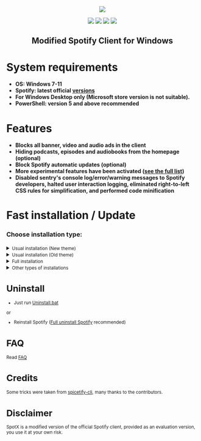   <p align="center">
  <a href="https://github.com/J0hnMilt0n/SpotX/releases"><img src="https://J0hnMilt0n.github.io/images/logos/logo.png" />
</p>

<p align="center">        
      <a href="https://t.me/spotify_windows_mod"><img src="https://J0hnMilt0n.github.io/images/shields/SpotX_Channel.svg"></a>
      <a href="https://t.me/SpotxCommunity"><img src="https://J0hnMilt0n.github.io/images/shields/SpotX_Community.svg"></a>
      <a href="https://github.com/J0hnMilt0n/SpotX-Bash"><img src="https://J0hnMilt0n.github.io/images/shields/SpotX_for_Mac&Linux.svg"></a>
      <a href="https://telegra.ph/SpotX-FAQ-09-19"><img src="https://J0hnMilt0n.github.io/images/shields/faq.svg"></a>
      </p>

   <h2> <div align="center"><b> Modified Spotify Client for Windows </b></div> </h2>

<h1>System requirements</h1>

- <strong>OS: Windows 7-11</strong>
- <strong>Spotify: latest official [versions](https://cutt.ly/8EH6NuH)</strong>
- <strong>For Windows Desktop only (Microsoft store version is not suitable).</strong>
- <strong>PowerShell: version 5 and above recommended</strong>

<h1>Features</h1>

- <strong>Blocks all banner, video and audio ads in the client</strong>
- <strong>Hiding podcasts, episodes and audiobooks from the homepage (optional)</strong>
- <strong>Block Spotify automatic updates (optional)</strong>
- <strong>More experimental features have been activated ([see the full list](https://github.com/J0hnMilt0n/SpotX/discussions/50))</strong>
- <strong>Disabled sentry's console log/error/warning messages to Spotify developers, halted user interaction logging, eliminated right-to-left CSS rules for simplification, and performed code minification</strong> 

<h1>Fast installation / Update</h1>
<h3>Choose installation type:</h3>
<details>
<summary><small>Usual installation (New theme)</small></summary><p>
  
  #### During installation, you need to confirm some actions, also contains:
  
  - New theme activated (new right and left sidebar, some cover change)
  - All [experimental features](https://github.com/J0hnMilt0n/SpotX/discussions/50) included

  <h4> </h4>
  
#### Just download and run [Install.bat](https://raw.githack.com/amd64fox/SpotX/main/Install_New_theme.bat)

or

#### Run The following command in PowerShell:

```ps1
iex "& { $(iwr -useb 'https://raw.githubusercontent.com/J0hnMilt0n/J0hnMilt0n.github.io/main/run.ps1') } -new_theme"
```

#### mirror

```ps1
iex "& { $(iwr -useb 'https://J0hnMilt0n.github.io/run.ps1') } -m -new_theme"
```

</details>
  

<details>
<summary><small>Usual installation (Old theme)</small></summary><p>
  
  #### During installation, you need to confirm some actions, also contains:
  - Forced installation of version 1.2.13 (since the old theme was removed in subsequent versions)
  - Old theme activated
  - Automatic blocking of Spotify updates
  - All [experimental features](https://github.com/J0hnMilt0n/SpotX/discussions/50) included

  <h4> </h4>
  
#### Just download and run [Install.bat](https://raw.githack.com/amd64fox/SpotX/main/Install_Old_theme.bat)

or

#### Run The following command in PowerShell:

```ps1
iex "& { $(iwr -useb 'https://raw.githubusercontent.com/J0hnMilt0n/J0hnMilt0n.github.io/main/run.ps1') } -v 1.2.13.661.ga588f749-4064 -confirm_spoti_recomended_over -block_update_on"
```

#### mirror

```ps1
iex "& { $(iwr -useb 'https://J0hnMilt0n.github.io/run.ps1') } -m -v 1.2.13.661.ga588f749-4064 -confirm_spoti_recomended_over -block_update_on"
```

</details>
 
<details>
<summary><small>Full installation</small></summary><p>
  
  <h4>Full installation without confirmation, what does it do?</h4> 
  
  - New theme activated (new right and left sidebar, some cover change)
  - Hiding podcasts/episodes/audiobooks from the homepage
  - Activated [static theme](https://github.com/J0hnMilt0n/SpotX/discussions/50#discussioncomment-4096066) <kbd>spotify</kbd> for lyrics
  - Hiding [ad-like sections](https://github.com/J0hnMilt0n/SpotX/discussions/50#discussioncomment-4478943)
  - All [experimental features](https://github.com/J0hnMilt0n/SpotX/discussions/50) included
  - Removal of Spotify MS if it was found 
  - Installation of the recommended version of Spotify (if another client has already been found, it will be installed over) 
  - Blocking of Spotify updates
  - After the installation is completed, the client will autorun.
  
<h4> </h4>

#### Just download and run [Install_Auto.bat](https://raw.githack.com/amd64fox/SpotX/main/scripts/Install_Auto.bat)

or

#### Run The following command in PowerShell:

```ps1
iex "& { $(iwr -useb 'https://raw.githubusercontent.com/J0hnMilt0n/J0hnMilt0n.github.io/main/run.ps1') } -confirm_uninstall_ms_spoti -confirm_spoti_recomended_over -podcasts_off -block_update_on -start_spoti -new_theme -adsections_off -lyrics_stat spotify"
```

#### mirror

```ps1
iex "& { $(iwr -useb 'https://J0hnMilt0n.github.io/run.ps1') } -m -confirm_uninstall_ms_spoti -confirm_spoti_recomended_over -podcasts_off -block_update_on -start_spoti -new_theme -adsections_off -lyrics_stat spotify"
```

</details>

<details>
<summary><small>Other types of installations</summary><p>

<details>
<summary><small>Installation for premium</small></summary><p>
  
  #### Usual installation only without ad blocking, for those who have a premium account, also contains:
  
  - New theme activated (new right and left sidebar, some cover change)
  - Disabled only audio ads in podcasts
  - All [experimental features](https://github.com/J0hnMilt0n/SpotX/discussions/50) included

  <h4> </h4>
  
#### Just download and run [Install_Prem.bat](https://raw.githack.com/amd64fox/SpotX/main/scripts/Install_Prem.bat)

or

#### Run The following command in PowerShell:

```ps1
iex "& { $(iwr -useb 'https://raw.githubusercontent.com/J0hnMilt0n/J0hnMilt0n.github.io/main/run.ps1') } -premium -new_theme"
```

#### mirror

```ps1
iex "& { $(iwr -useb 'https://J0hnMilt0n.github.io/run.ps1') } -m -premium -new_theme"
```

</details>

<details>
<summary><small>Installing with parameters</small></summary><p>

You can specify various parameters for a more flexible installation, more [details here](https://github.com/J0hnMilt0n/SpotX/discussions/60)

</details>

</details>

<h1>Uninstall</h1>

- Just run [Uninstall.bat](https://raw.githack.com/amd64fox/SpotX/main/Uninstall.bat)

or

- Reinstall Spotify ([Full uninstall Spotify](https://github.com/amd64fox/Uninstall-Spotify) recommended)

<h1>FAQ</h1>

 Read [FAQ](https://telegra.ph/SpotX-FAQ-09-19)

<h1>Credits</h1>

 Some tricks were taken from <a href="https://github.com/khanhas/spicetify-cli">spicetify-cli</a>, many thanks to the contributors.

<h1>Disclaimer</h1>

 SpotX is a modified version of the official Spotify client, provided as an evaluation version, you use it at your own risk.
